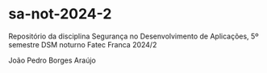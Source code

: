 # sa-not-2024-2
Repositório da disciplina Segurança no Desenvolvimento de Aplicações, 5º semestre DSM noturno Fatec Franca 2024/2


João Pedro Borges Araújo